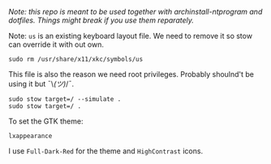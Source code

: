 *Note: this repo is meant to be used together with archinstall-ntprogram and dotfiles. Things might break if you use them reparately.*

Note: `us` is an existing keyboard layout file. We need to remove it so stow can override it with out own.
```
sudo rm /usr/share/x11/xkc/symbols/us
```
This file is also the reason we need root privileges. Probably shoulnd't be using it but ¯\\_(ツ)_/¯.

```
sudo stow target=/ --simulate .
sudo stow target=/ .
```

To set the GTK theme:
```
lxappearance
```
I use `Full-Dark-Red` for the theme and `HighContrast` icons.
